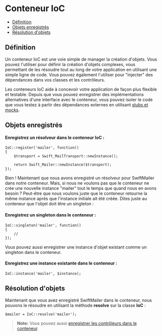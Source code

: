 # Conteneur IoC

- [Définition](/3/ioc#definition)
- [Objets enregistrés](/3/ioc#register)
- [Résolution d'objets](/3/ioc#resolve)

<a name="definition"></a>
## Définition

Un conteneur IoC est une voie simple de manager la création d'objets. Vous pouvez l'utiliser pour définir la création d'objets complexes, vous permettant de les résoudre tout au long de votre application en utilisant une simple ligne de code. Vous pouvez également l'utiliser pour "injecter" des dépendances dans vos classes et les contrôleurs.

Les conteneurs IoC aide à concevoir votre application de façon plus flexible et testable. Depuis que vous pouvez enregistrer des implémentations alternatives d'une interface avec le conteneur, vous pouvez isoler le code que vous testez à partir des dépendances externes en utilisant [stubs et mocks](http://martinfowler.com/articles/mocksArentStubs.html).

<a name="register"></a>
## Objets enregistrés

#### Enregistrez un résolveur dans le conteneur IoC :

    IoC::register('mailer', function()
    {
        $transport = Swift_MailTransport::newInstance();

        return Swift_Mailer::newInstance($transport);
    });

Bien ! Maintenant que nous avons enregistré un résolveur pour SwiftMailer dans notre conteneur. Mais, si nous ne voulons pas que le conteneur ne crée une nouvelle instance "mailer" tout le temps que quand nous en avons besoin ? Peut-être que nous voulons juste que le conteneur retourne la même instance après que l'instance initiale ait été créée. Dites juste au conteneur que l'objet doit être un singleton :

#### Enregistrez un singleton dans le conteneur :

    IoC::singleton('mailer', function()
    {
        //
    });

Vous pouvez aussi enregistrer une instance d'objet existant comme un singleton dans le conteneur.

#### Enregistrez une instance existante dans le conteneur :

    IoC::instance('mailer', $instance);

<a name="resolve"></a>
## Résolution d'objets

Maintenant que vous avez enregistré SwiftMailer dans le conteneur, nous pouvons le résoudre en utilisant la méthode **resolve** sur la classe **IoC** :

    $mailer = IoC::resolve('mailer');

> **Note:** Vous pouvez aussi [enregistrer les contrôleurs dans le conteneur](/3/controllers#dependency-injection).
